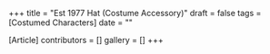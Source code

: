 +++
title = "Est 1977 Hat (Costume Accessory)"
draft = false
tags = [Costumed Characters]
date = ""

[Article]
contributors = []
gallery = []
+++